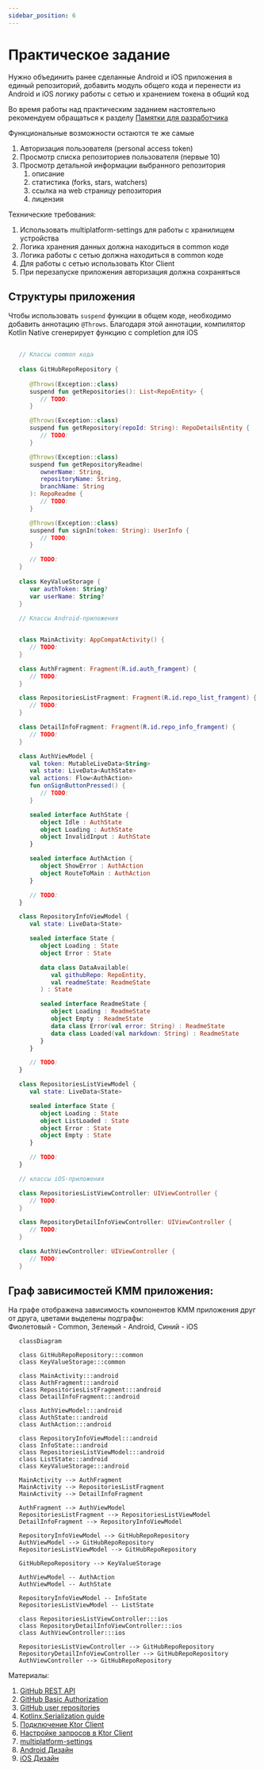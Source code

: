 ```yaml
---
sidebar_position: 6
---
```


# Практическое задание

Нужно объединить ранее сделанные Android и iOS приложения в единый репозиторий, добавить модуль общего кода и перенести из Android и iOS логику работы с сетью и хранением токена в общий код

Во время работы над практическим заданием настоятельно рекомендуем обращаться к разделу [Памятки для разработчика](/university/memos/function)

Функциональные возможности остаются те же самые
1. Авторизация пользователя (personal access token)
1. Просмотр списка репозиториев пользователя (первые 10)
1. Просмотр детальной информации выбранного репозитория
    1. описание
    1. статистика (forks, stars, watchers)
    1. ссылка на web страницу репозитория
    1. лицензия

Технические требования:
1. Использовать multiplatform-settings для работы с хранилищем устройства
1. Логика хранения данных должна находиться в common коде
1. Логика работы с сетью должна находиться в common коде
1. Для работы с сетью использовать Ktor Client
1. При перезапуске приложения авторизация должна сохраняться

## Структуры приложения 

Чтобы использовать `suspend` функции в общем коде, необходимо добавить аннотацию `@Throws`. Благодаря этой аннотации, компилятор Kotlin Native сгенерирует функцию с completion для iOS

```kotlin
   
   // Классы common кода 
   
   class GitHubRepoRepository {
      
      @Throws(Exception::class)
      suspend fun getRepositories(): List<RepoEntity> {
         // TODO:
      }

      @Throws(Exception::class)
      suspend fun getRepository(repoId: String): RepoDetailsEntity {
         // TODO:
      }

      @Throws(Exception::class)
      suspend fun getRepositoryReadme(
         ownerName: String,
         repositoryName: String,
         branchName: String
      ): RepoReadme {
         // TODO:
      }

      @Throws(Exception::class)
      suspend fun signIn(token: String): UserInfo {
         // TODO:
      }

      // TODO:
   }
   
   class KeyValueStorage {
      var authToken: String?
      var userName: String?
   }
   
   // Классы Android-приложения


   class MainActivity: AppCompatActivity() {
      // TODO:
   }

   class AuthFragment: Fragment(R.id.auth_framgent) {
      // TODO:
   }

   class RepositoriesListFragment: Fragment(R.id.repo_list_framgent) {
      // TODO:
   }

   class DetailInfoFragment: Fragment(R.id.repo_info_framgent) {
      // TODO:
   }

   class AuthViewModel {
      val token: MutableLiveData<String>
      val state: LiveData<AuthState>
      val actions: Flow<AuthAction>
      fun onSignButtonPressed() {
         // TODO:
      }

      sealed interface AuthState {
         object Idle : AuthState
         object Loading : AuthState
         object InvalidInput : AuthState
      }

      sealed interface AuthAction {
         object ShowError : AuthAction
         object RouteToMain : AuthAction
      }

      // TODO:
   }

   class RepositoryInfoViewModel {
      val state: LiveData<State>

      sealed interface State {
         object Loading : State
         object Error : State

         data class DataAvailable(
            val githubRepo: RepoEntity,
            val readmeState: ReadmeState
         ) : State

         sealed interface ReadmeState {
            object Loading : ReadmeState
            object Empty : ReadmeState
            data class Error(val error: String) : ReadmeState
            data class Loaded(val markdown: String) : ReadmeState
         }
      }

      // TODO:
   }

   class RepositoriesListViewModel {
      val state: LiveData<State>

      sealed interface State {
         object Loading : State
         object ListLoaded : State
         object Error : State
         object Empty : State
      }

      // TODO:
   }

   // классы iOS-приложения 

   class RepositoriesListViewController: UIViewController {
      // TODO:
   }

   class RepositoryDetailInfoViewController: UIViewController {
      // TODO:
   }

   class AuthViewController: UIViewController {
      // TODO:
   }

```


## Граф зависимостей KMM приложения:

На графе отображена зависимость компонентов KMM приложения друг от друга, цветами выделены подграфы:  
Фиолетовый - Common, Зеленый - Android, Синий - iOS

```mermaid
   classDiagram
   
   class GitHubRepoRepository:::common
   class KeyValueStorage:::common
   
   class MainActivity:::android
   class AuthFragment:::android
   class RepositoriesListFragment:::android
   class DetailInfoFragment:::android
   
   class AuthViewModel:::android
   class AuthState:::android
   class AuthAction:::android
   
   class RepositoryInfoViewModel:::android
   class InfoState:::android
   class RepositoriesListViewModel:::android
   class ListState:::android
   class KeyValueStorage:::android
   
   MainActivity --> AuthFragment
   MainActivity --> RepositoriesListFragment
   MainActivity --> DetailInfoFragment
   
   AuthFragment --> AuthViewModel
   RepositoriesListFragment --> RepositoriesListViewModel
   DetailInfoFragment --> RepositoryInfoViewModel
   
   RepositoryInfoViewModel --> GitHubRepoRepository
   AuthViewModel --> GitHubRepoRepository
   RepositoriesListViewModel --> GitHubRepoRepository
   
   GitHubRepoRepository --> KeyValueStorage
   
   AuthViewModel -- AuthAction
   AuthViewModel -- AuthState
  
   RepositoryInfoViewModel -- InfoState
   RepositoriesListViewModel -- ListState
   
   class RepositoriesListViewController:::ios
   class RepositoryDetailInfoViewController:::ios
   class AuthViewController:::ios
   
   RepositoriesListViewController --> GitHubRepoRepository
   RepositoryDetailInfoViewController --> GitHubRepoRepository
   AuthViewController --> GitHubRepoRepository
```

Материалы:
1. [GitHub REST API](https://docs.github.com/en/rest)
1. [GitHub Basic Authorization](https://docs.github.com/en/rest/overview/other-authentication-methods#basic-authentication)
1. [GitHub user repositories](https://docs.github.com/en/rest/reference/repos#list-repositories-for-a-user)
1. [Kotlinx.Serialization guide](https://github.com/Kotlin/kotlinx.serialization/blob/master/docs/basic-serialization.md#json-decoding)
1. [Подключение Ktor Client](https://ktor.io/docs/gradle.html)
1. [Настройке запросов в Ktor Client](https://ktor.io/docs/request.html)
1. [multiplatform-settings](https://github.com/russhwolf/multiplatform-settings)
1. [Android Дизайн](https://www.figma.com/file/Mh3ga5XAzyJNCY87NBp01G/Git_test)
1. [iOS Дизайн](https://www.figma.com/file/XmpoCqkdWTGb2NGdR2bgiQ/Git_test-iOS)